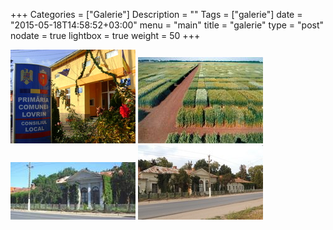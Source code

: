 +++
Categories = ["Galerie"]
Description = ""
Tags = ["galerie"]
date = "2015-05-18T14:58:52+03:00"
menu = "main"
title = "galerie"
type = "post"
nodate = true
lightbox = true
weight = 50
+++

<link href="/lightbox/css/lightbox.min.css" rel="stylesheet">

<a href="/photos/galerie/1.jpg" title="" data-lightbox="set1" data-title="1"> <img src="/photos/galerie/thumb_1.jpg" alt=""></a>
<a href="/photos/galerie/2.jpg" title="" data-lightbox="set1" data-title="1"> <img src="/photos/galerie/thumb_2.jpg" alt=""></a>
<a href="/photos/galerie/3.jpg" title="" data-lightbox="set1" data-title="1"> <img src="/photos/galerie/thumb_3.jpg" alt=""></a>
<a href="/photos/galerie/4.jpg" title="" data-lightbox="set1" data-title="1"> <img src="/photos/galerie/thumb_4.jpg" alt=""></a>


<script src="/lightbox/js/lightbox-plus-jquery.min.js"></script>
<script> lightbox.option({
      'resizeDuration': 200,
      'wrapAround': true
    })
</script>
